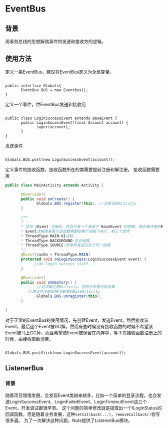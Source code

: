 # EventBus

## 背景

用事务总线的思想解偶事件的发送和接收方的逻辑。

## 使用方法

定义一条EventBus，建议将EventBus定义为全局变量。

<pre><code>
public interface Globals{
       EventBus BUS = new EventBus();
}
</pre></code>

定义一个事件，供EventBus发送和接收用

<pre><code>
public class LoginSuccessEvent extends BaseEvent<Account> {
       public LoginSucessEvent(final Account account) {
       	      super(account);
       }
}
</pre></code>

发送事件

<pre><code>
Globals.BUS.post(new LoginSuccessEvent(account));
</pre></code>

定义事件的接收函数，接收函数所在的类需要提前注册和解注册。
接收函数需要用

```java
public class MainActivity extends Activity {

       @Override()
       public void onCreate() {
              Globals.BUS.register(this); //注册当前Activity
       }

       /**
       * 
       * 添加`@Event`注解后，并且只有一个继承于`BaseEvent`的参数，就会被注册到EventBus里
       * Event注解用来表示该函数需要在哪个线程下执行，有三个选项
       * ThreadType.MAIN:UI线程
       * ThreadType.BACKGROUND:后台线程
       * ThreadType.SOURCE:和事件发送方处于同一线程
       */
       @Event(runOn = ThreadType.MAIN)
       protected void onLoginSuccess(LoginSuccessEvent event) {
       		 //do login success staff...
       }

       @Override()
       public void onDestory() {
              //必须解注册Activity，否则会导致内存泄漏
	      //建议将注册和解注册放到BaseActivity
       	      Globals.BUS.unregister(this);
       }

}
```

对于正常的EventBus的使用情况，先创建Event，发送Event，然后接收该Event，最后这个Event被GC掉。然而有些时候没有接收函数的时候不希望该Event被马上GC掉，而且希望该Event被保留在内存中，等下次接收函数注册上的时候，由接收函数消费。

<pre><code>
Globals.BUS.postStick(new LoginSuccessEvent(account));
</pre></code>

## ListenerBus

### 背景

随着项目慢慢发展，会发现Event类越来越多，比如一个简单的登录流程，也会发送LoginSuccessEvent、LoginFailedEvent、LoginTimeoutEvent这三个Event，开发调试都很辛苦。
这个问题的简单修改就是提取出一个ILoginStatus的回调函数，但是随着业务发展，这种`setCallback(...)`，`removeCallback()`会写很多遍。
为了一次解决这种问题，Nuts提供了ListenerBus模块。
